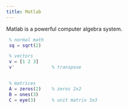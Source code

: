 ```yaml
---
title: Matlab
---
```

Matlab is a powerful computer algebra system.

```matlab
 % normal math
 sq = sqrt(2)

 % vectors
 v = [1 2 3]
 v'              % transpose


 % matrices
 A = zeros(2)    % zeros 2x2
 B = ones(3)
 C = eye(3)      % unit matrix 3x3
```
